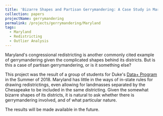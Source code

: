 ```yaml
---
title: 'Bizarre Shapes and Partisan Gerrymandering: A Case Study in Maryland'
collection: papers
projectName: gerrymandering
permalink: /projects/gerrymandering/Maryland
tags:
  - Maryland
  - Redistricting
  - Outlier Analysis
---
```


Maryland's congressional redistricting is another commonly cited example of gerrymandering given the complicated shapes behind its districts. But is this a case of partisan gerrymandering, or is it something else?

This project was the result of a group of students for Duke's [Data+ Program](bigdata.duke.edu/data) in the Summer of 2018. Maryland has little in the ways of in-state rules for drawing redistrictings, even allowing for landmasses separated by the Chesapeake to be included in the same districting. Given the somewhat bizarre shapes of its districts, it is natural to ask whether there is gerrymandering involved, and of what particular nature.

The results will be made available in the future.